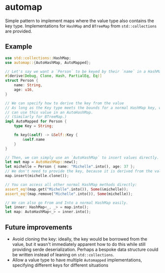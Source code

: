 # automap

Simple pattern to implement maps where the value type also contains the key type.
Implementations for `HashMap` and `BTreeMap` from `std::collections` are provided.

## Example

```rust
use std::collections::HashMap;
use automap::{AutoHashMap, AutoMapped};

// Let's say we want a `Person` to be keyed by their `name` in a HashMap
#[derive(Debug, Clone, Hash, PartialEq, Eq)]
struct Person {
    name: String,
    age: u16,
}

// We can specify how to derive the key from the value
// As long as the Key type meets the bounds for a normal HashMap key, we
// can use this value in an AutoHashMap.
// (Similarly for BTreeMap.)
impl AutoMapped for Person {
    type Key = String;

    fn key(&self) -> &Self::Key {
        &self.name
    }
}

// Then, we can simply use an `AutoHashMap` to insert values directly.
let mut map = AutoHashMap::new();
let michelle = Person { name: "Michelle".into(), age: 37 };
// We don't need to provide the key, because it is derived from the value.
map.insert(michelle.clone());

// You can access all other normal HashMap methods directly:
assert_eq!(map.get("Michelle".into()), Some(&michelle));
assert_eq!(map.remove("Michelle".into()), Some(michelle));

// We can also go From and Into a normal HashMap easily.
let inner: HashMap<_, _> = map.into();
let map: AutoHashMap<_> = inner.into();
```

## Future improvements

- Avoid cloning the key: ideally, the key would be borrowed from the value, but it wasn't immediately apparent how to do this while still providing serde deserialization. Perhaps a bespoke data structure could be written instead of leaning on `std::collections`.
- Allow a value type to have multiple `Automapped` implementations, specifying different keys for different situations
